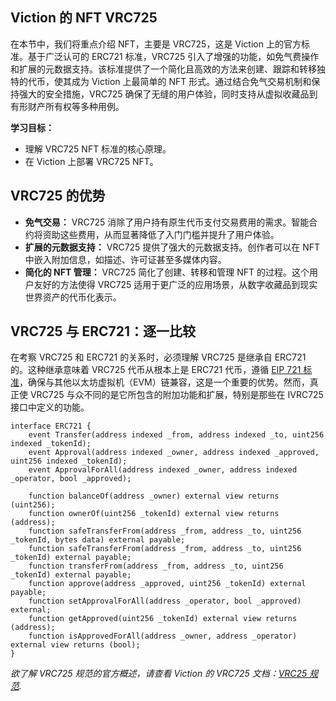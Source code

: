 ## Viction 的 NFT VRC725

在本节中，我们将重点介绍 NFT，主要是 VRC725，这是 Viction 上的官方标准。基于广泛认可的 ERC721 标准，VRC725 引入了增强的功能，如免气费操作和扩展的元数据支持。该标准提供了一个简化且高效的方法来创建、跟踪和转移独特的代币，使其成为 Viction 上最简单的 NFT 形式。通过结合免气交易机制和保持强大的安全措施，VRC725 确保了无缝的用户体验，同时支持从虚拟收藏品到有形财产所有权等多种用例。

**学习目标：**

* 理解 VRC725 NFT 标准的核心原理。
* 在 Viction 上部署 VRC725 NFT。

## VRC725 的优势

* **免气交易：** VRC725 消除了用户持有原生代币支付交易费用的需求。智能合约将资助这些费用，从而显著降低了入门门槛并提升了用户体验。
* **扩展的元数据支持：** VRC725 提供了强大的元数据支持。创作者可以在 NFT 中嵌入附加信息，如描述、许可证甚至多媒体内容。
* **简化的 NFT 管理：** VRC725 简化了创建、转移和管理 NFT 的过程。这个用户友好的方法使得 VRC725 适用于更广泛的应用场景，从数字收藏品到现实世界资产的代币化表示。

## VRC725 与 ERC721：逐一比较

在考察 VRC725 和 ERC721 的关系时，必须理解 VRC725 是继承自 ERC721 的。这种继承意味着 VRC725 代币从根本上是 ERC721 代币，遵循 [EIP 721 标准](https://eips.ethereum.org/EIPS/eip-721)，确保与其他以太坊虚拟机（EVM）链兼容，这是一个重要的优势。然而，真正使 VRC725 与众不同的是它所包含的附加功能和扩展，特别是那些在 IVRC725 接口中定义的功能。

```solidity
interface ERC721 {
    event Transfer(address indexed _from, address indexed _to, uint256 indexed _tokenId);
    event Approval(address indexed _owner, address indexed _approved, uint256 indexed _tokenId);
    event ApprovalForAll(address indexed _owner, address indexed _operator, bool _approved);

    function balanceOf(address _owner) external view returns (uint256);
    function ownerOf(uint256 _tokenId) external view returns (address);
    function safeTransferFrom(address _from, address _to, uint256 _tokenId, bytes data) external payable;
    function safeTransferFrom(address _from, address _to, uint256 _tokenId) external payable;
    function transferFrom(address _from, address _to, uint256 _tokenId) external payable;
    function approve(address _approved, uint256 _tokenId) external payable;
    function setApprovalForAll(address _operator, bool _approved) external;
    function getApproved(uint256 _tokenId) external view returns (address);
    function isApprovedForAll(address _owner, address _operator) external view returns (bool);
}
```

*欲了解 VRC725 规范的官方概述，请查看 Viction 的 VRC725 文档：[VRC25 规范](https://docs.viction.xyz/developer-guide/standards-and-specification/vrc725-specification).*